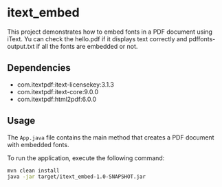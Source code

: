 # itext_embed

This project demonstrates how to embed fonts in a PDF document using iText.
Yu can check the hello.pdf if it displays text correctly and pdffonts-output.txt
if all the fonts are embedded or not.

## Dependencies

-   com.itextpdf:itext-licensekey:3.1.3
-   com.itextpdf:itext-core:9.0.0
-   com.itextpdf:html2pdf:6.0.0

## Usage

The `App.java` file contains the main method that creates a PDF document with embedded fonts.

To run the application, execute the following command:

```bash
mvn clean install
java -jar target/itext_embed-1.0-SNAPSHOT.jar